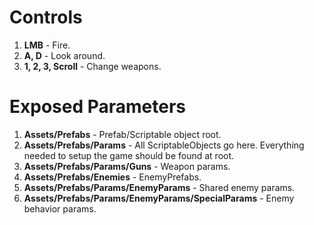 # Controls

1. **LMB** - Fire.
2. **A, D** - Look around.
3. **1, 2, 3, Scroll** - Change weapons.

# Exposed Parameters

1. **Assets/Prefabs** - Prefab/Scriptable object root.
2. **Assets/Prefabs/Params** - All ScriptableObjects go here. Everything needed to setup the game should be found at root.
3. **Assets/Prefabs/Params/Guns** - Weapon params.
5. **Assets/Prefabs/Enemies** - EnemyPrefabs.
6. **Assets/Prefabs/Params/EnemyParams** - Shared enemy params.
7. **Assets/Prefabs/Params/EnemyParams/SpecialParams** - Enemy behavior params.
